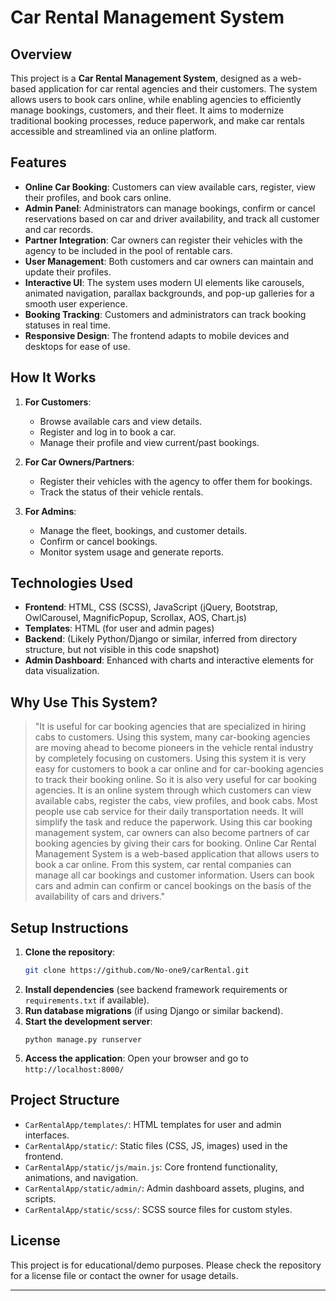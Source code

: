 # Car Rental Management System

## Overview

This project is a **Car Rental Management System**, designed as a web-based application for car rental agencies and their customers. The system allows users to book cars online, while enabling agencies to efficiently manage bookings, customers, and their fleet. It aims to modernize traditional booking processes, reduce paperwork, and make car rentals accessible and streamlined via an online platform.

## Features

- **Online Car Booking**: Customers can view available cars, register, view their profiles, and book cars online.
- **Admin Panel**: Administrators can manage bookings, confirm or cancel reservations based on car and driver availability, and track all customer and car records.
- **Partner Integration**: Car owners can register their vehicles with the agency to be included in the pool of rentable cars.
- **User Management**: Both customers and car owners can maintain and update their profiles.
- **Interactive UI**: The system uses modern UI elements like carousels, animated navigation, parallax backgrounds, and pop-up galleries for a smooth user experience.
- **Booking Tracking**: Customers and administrators can track booking statuses in real time.
- **Responsive Design**: The frontend adapts to mobile devices and desktops for ease of use.

## How It Works

1. **For Customers**:
   - Browse available cars and view details.
   - Register and log in to book a car.
   - Manage their profile and view current/past bookings.

2. **For Car Owners/Partners**:
   - Register their vehicles with the agency to offer them for bookings.
   - Track the status of their vehicle rentals.

3. **For Admins**:
   - Manage the fleet, bookings, and customer details.
   - Confirm or cancel bookings.
   - Monitor system usage and generate reports.

## Technologies Used

- **Frontend**: HTML, CSS (SCSS), JavaScript (jQuery, Bootstrap, OwlCarousel, MagnificPopup, Scrollax, AOS, Chart.js)
- **Templates**: HTML (for user and admin pages)
- **Backend**: (Likely Python/Django or similar, inferred from directory structure, but not visible in this code snapshot)
- **Admin Dashboard**: Enhanced with charts and interactive elements for data visualization.

## Why Use This System?

> "It is useful for car booking agencies that are specialized in hiring cabs to customers. Using this system, many car-booking agencies are moving ahead to become pioneers in the vehicle rental industry by completely focusing on customers. Using this system it is very easy for customers to book a car online and for car-booking agencies to track their booking online. So it is also very useful for car booking agencies. It is an online system through which customers can view available cabs, register the cabs, view profiles, and book cabs. Most people use cab service for their daily transportation needs. It will simplify the task and reduce the paperwork. Using this car booking management system, car owners can also become partners of car booking agencies by giving their cars for booking. Online Car Rental Management System is a web-based application that allows users to book a car online. From this system, car rental companies can manage all car bookings and customer information. Users can book cars and admin can confirm or cancel bookings on the basis of the availability of cars and drivers."
>

## Setup Instructions

1. **Clone the repository**:
   ```bash
   git clone https://github.com/No-one9/carRental.git
   ```
2. **Install dependencies** (see backend framework requirements or `requirements.txt` if available).
3. **Run database migrations** (if using Django or similar backend).
4. **Start the development server**:
   ```
   python manage.py runserver
   ```
5. **Access the application**: Open your browser and go to `http://localhost:8000/`

## Project Structure

- `CarRentalApp/templates/`: HTML templates for user and admin interfaces.
- `CarRentalApp/static/`: Static files (CSS, JS, images) used in the frontend.
- `CarRentalApp/static/js/main.js`: Core frontend functionality, animations, and navigation.
- `CarRentalApp/static/admin/`: Admin dashboard assets, plugins, and scripts.
- `CarRentalApp/static/scss/`: SCSS source files for custom styles.

## License

This project is for educational/demo purposes. Please check the repository for a license file or contact the owner for usage details.

---

